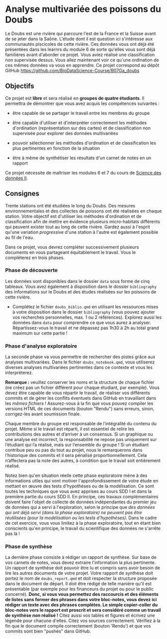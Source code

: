 # Analyse multivariée des poissons du Doubs

Le Doubs est une rivière qui parcoure l'est de la France et la Suisse avant de se jeter dans la Saône. L'étude dont il est question ici s'intéresse aux communautés piscicoles de cette rivière. Ces données vous ont déjà été présentées dans les learnrs du module 6 de sorte qu'elles vous sont déjà familières avant d'aborder ce projet. Vous aviez réalisé une classification non supervisée dessus. Vous allez maintenant voir ce qu'une ordination de ces mêmes données va vous en apprendre. Ce projet correspond au dépôt GitHub <https://github.com/BioDataScience-Course/B07Ga_doubs>

## Objectifs

Ce projet est **libre** et sera réalisé en **groupes de quatre étudiants**. Il permettra de démontrer que vous avez acquis les compétences suivantes :

-   être capable de se partager le travail entre les membres du groupe

-   être capable d'utiliser et d'interpréter correctement les méthodes d'ordination (représentation sur des cartes) et de classification non supervisée pour explorer des données multivariées

-   pouvoir sélectionner les méthodes d'ordination et de classification les plus pertinentes en fonction de la situation

-   être à même de synthétiser les résultats d'un carnet de notes en un rapport

Ce projet nécessite de maîtriser les modules 6 et 7 du cours de [Science des données II](https://wp.sciviews.org/sdd-umons2/?iframe=wp.sciviews.org/sdd-umons2-2023/).

## Consignes

Trente stations ont été étudiées le long du Doubs. Des mesures environnementales et des collectes de poissons ont été réalisées en chaque station. Votre objectif est d'utiliser les méthodes d'ordination et de classification afin de mettre en évidence plusieurs micro-habitats différents qui peuvent exister tout au long de cette rivière. Gardez aussi à l'esprit qu'une variation *progressive* d'une station à l'autre est également possible au fil de l'eau.

Dans ce projet, vous devrez compléter successivement plusieurs documents en vous partageant équitablement le travail. Vous le compléterez en trois phases.

### Phase de découverte

Les données sont disponibles dans le dossier `data` sous forme de cinq tableaux. Vous avez également à disposition dans le dossier `bibliography` des informations sur le Doubs et des études réalisées sur les poissons de cette rivière.

-   Complétez le fichier `doubs_biblio.qmd` en utilisant les ressources mises à votre disposition dans le dossier `bibliography` (vous pouvez ajouter vos recherches personnelles, max. 1 ou 2 références). Explorez aussi les données dans `data` pour comprendre ce que vous aurez à analyser. Répartissez-vous le travail et ne dépassez pas 1h30 à 2h au total grand maximum sur cette partie !

### Phase d'analyse exploratoire

La seconde phase va vous permettre de rechercher des pistes grâce aux analyses multivariées. Dans le fichier `doubs_notebook.qmd`, vous utiliserez diverses analyses multivariées pertinentes dans ce contexte et vous les interpréterez.

**Remarque :** veuillez conserver les noms et la structure de chaque fichier (ne créez pas un fichier différent pour chaque étudiant, par exemple). Vous devez être capable de vous répartir le travail, de réaliser vos différents commits et de gérer les conflits éventuels dans GitHub en travaillant dans les *mêmes fichiers* ! Assurez-vous à la fin que vous pouvez compiler les versions HTML de ces documents (bouton "Rendu") sans erreurs, sinon, corrigez-les avant soumission finale.

Chaque membre du groupe est responsable de l’intégralité du contenu du projet. Même si le travail est réparti, il est essentiel de relire les contributions des autres et d’arriver à un consensus. Si un graphique ou une analyse est incorrect, la responsabilité ne repose pas uniquement sur l’étudiant qui l’a réalisé, mais sur l’ensemble du groupe ! Si un étudiant contribue peu ou pas du tout au projet, nous le remarquerons dans l’historique des commits et il sera pénalisé proportionnellement. Cela n’affectera pas la note des autres, à condition que le travail soit entièrement réalisé.

Notez bien qu'en situation réelle cette phase exploratoire mène à des informations utiles qui vont motiver l'approfondissement de votre étude en mettant en œuvre des tests d'hypothèses ou de la modélisation. Ce sont toutes les techniques que vous avez apprises au cours SDD I et dans la première partie du cours SDD II. En principe, ces travaux complémentaires doivent faire l'objet de collecte de données indépendantes du premier jeu de données qui a servi à l'exploration, selon le principe que *des données qui ont déjà servi (dans la phase exploratoire) ne peuvent pas être réutilisées (pour la modélisation ou les tests d'hypothèses)*. Dans le cadre de cet exercice, vous vous limitez à la phase exploratoire, tout en étant bien conscients qu'en principe, le travail du scientifique des données ne s'arrête pas là !

### Phase de synthèse

La dernière phase consiste à rédiger un rapport de synthèse. Sur base de vos carnets de notes, vous devez extraire l'information la plus pertinente. Un rapport de synthèse doit pouvoir être lu et compris sans avoir besoin de lire les autres documents de votre projet. Votre rapport de synthèse doit portez le nom de `doubs_report.qmd` et doit respecter la structure proposée dans le document de départ. Il doit être rédigé de telle manière qu'il est présentable (par exemple pour les financeurs du projet ou pour le public concerné). **Donc, si vous vous permettez des raccourcis et des éléments de listes sans former des phrases dans votre bloc-notes, vous devez ici rédiger un texte avec des phrases complètes. Le simple copier-coller du bloc-notes vers le rapport est proscrit et sera considéré comme un travail de synthèse _non_ réalisé !** Citez aussi vos tables et figures et écrivez une légende pour chacune d'elles. Citez vos sources correctement. Vérifiez à la fin que le document compile correctement (bouton 'Rendu') et que vos commits sont bien "pushés" dans GitHub.
